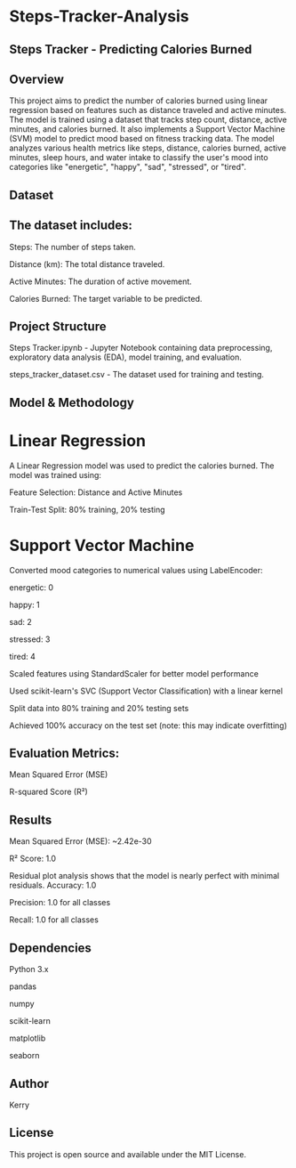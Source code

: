 # Steps-Tracker-Analysis
## Steps Tracker - Predicting Calories Burned

## Overview

This project aims to predict the number of calories burned using linear regression based on features such as distance traveled and active minutes. The model is trained using a dataset that tracks step count, distance, active minutes, and calories burned. It also implements a Support Vector Machine (SVM) model to predict mood based on fitness tracking data. The model analyzes various health metrics like steps, distance, calories burned, active minutes, sleep hours, and water intake to classify the user's mood into categories like "energetic", "happy", "sad", "stressed", or "tired".

## Dataset

## The dataset includes:

Steps: The number of steps taken.

Distance (km): The total distance traveled.

Active Minutes: The duration of active movement.

Calories Burned: The target variable to be predicted.

## Project Structure

Steps Tracker.ipynb - Jupyter Notebook containing data preprocessing, exploratory data analysis (EDA), model training, and evaluation.

steps_tracker_dataset.csv - The dataset used for training and testing.

## Model & Methodology

# Linear Regression

A Linear Regression model was used to predict the calories burned. The model was trained using:

Feature Selection: Distance and Active Minutes

Train-Test Split: 80% training, 20% testing

# Support Vector Machine

Converted mood categories to numerical values using LabelEncoder:

energetic: 0

happy: 1

sad: 2

stressed: 3

tired: 4

Scaled features using StandardScaler for better model performance

Used scikit-learn's SVC (Support Vector Classification) with a linear kernel

Split data into 80% training and 20% testing sets

Achieved 100% accuracy on the test set (note: this may indicate overfitting)

## Evaluation Metrics:

Mean Squared Error (MSE)

R-squared Score (R²)

## Results

Mean Squared Error (MSE): ~2.42e-30

R² Score: 1.0

Residual plot analysis shows that the model is nearly perfect with minimal residuals.
Accuracy: 1.0

Precision: 1.0 for all classes

Recall: 1.0 for all classes

## Dependencies

Python 3.x

pandas

numpy

scikit-learn

matplotlib

seaborn

## Author
Kerry

## License
This project is open source and available under the MIT License.
